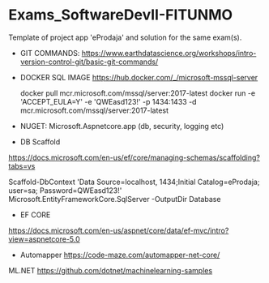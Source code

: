 # Exams_SoftwareDevII-FITUNMO
Template of project app 'eProdaja' and solution for the same exam(s).

* GIT COMMANDS: https://www.earthdatascience.org/workshops/intro-version-control-git/basic-git-commands/


* DOCKER SQL IMAGE https://hub.docker.com/_/microsoft-mssql-server

    docker pull mcr.microsoft.com/mssql/server:2017-latest
    docker run -e 'ACCEPT_EULA=Y' -e 'QWEasd123!' -p 1434:1433 -d mcr.microsoft.com/mssql/server:2017-latest

* NUGET: Microsoft.Aspnetcore.app (db, security, logging etc)



* DB Scaffold

https://docs.microsoft.com/en-us/ef/core/managing-schemas/scaffolding?tabs=vs

Scaffold-DbContext 'Data Source=localhost, 1434;Initial Catalog=eProdaja; user=sa; Password=QWEasd123!' Microsoft.EntityFrameworkCore.SqlServer -OutputDir Database


* EF CORE

https://docs.microsoft.com/en-us/aspnet/core/data/ef-mvc/intro?view=aspnetcore-5.0


* Automapper
https://code-maze.com/automapper-net-core/


ML.NET
https://github.com/dotnet/machinelearning-samples
